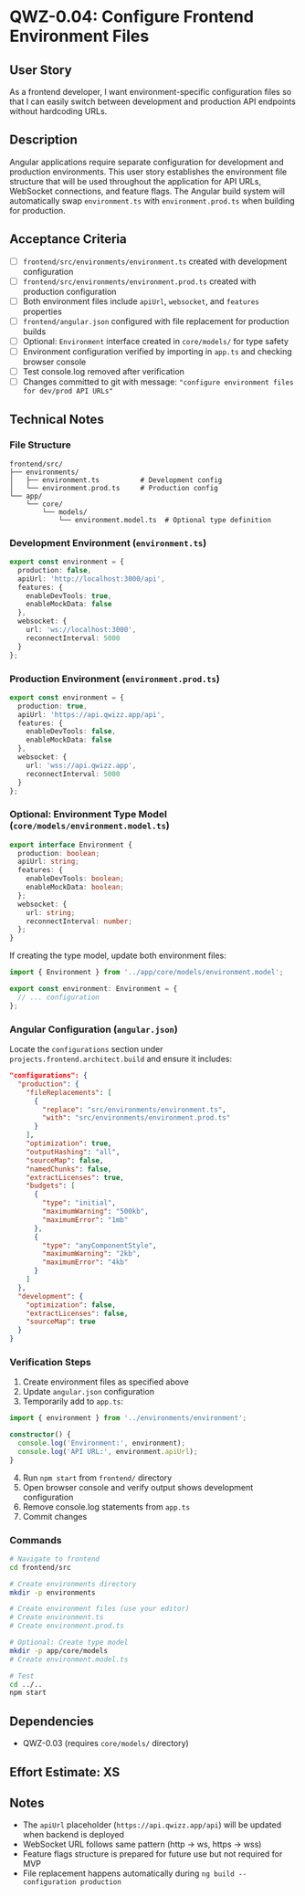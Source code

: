 # QWZ-0.04: Configure Frontend Environment Files

## User Story

As a frontend developer, I want environment-specific configuration files so that I can easily switch between development and production API endpoints without hardcoding URLs.

## Description

Angular applications require separate configuration for development and production environments. This user story establishes the environment file structure that will be used throughout the application for API URLs, WebSocket connections, and feature flags. The Angular build system will automatically swap `environment.ts` with `environment.prod.ts` when building for production.

## Acceptance Criteria

- [ ] `frontend/src/environments/environment.ts` created with development configuration
- [ ] `frontend/src/environments/environment.prod.ts` created with production configuration
- [ ] Both environment files include `apiUrl`, `websocket`, and `features` properties
- [ ] `frontend/angular.json` configured with file replacement for production builds
- [ ] Optional: `Environment` interface created in `core/models/` for type safety
- [ ] Environment configuration verified by importing in `app.ts` and checking browser console
- [ ] Test console.log removed after verification
- [ ] Changes committed to git with message: `"configure environment files for dev/prod API URLs"`

## Technical Notes

### File Structure

```
frontend/src/
├── environments/
│   ├── environment.ts          # Development config
│   └── environment.prod.ts     # Production config
└── app/
    └── core/
        └── models/
            └── environment.model.ts  # Optional type definition
```

### Development Environment (`environment.ts`)

```typescript
export const environment = {
  production: false,
  apiUrl: 'http://localhost:3000/api',
  features: {
    enableDevTools: true,
    enableMockData: false
  },
  websocket: {
    url: 'ws://localhost:3000',
    reconnectInterval: 5000
  }
};
```

### Production Environment (`environment.prod.ts`)

```typescript
export const environment = {
  production: true,
  apiUrl: 'https://api.qwizz.app/api',
  features: {
    enableDevTools: false,
    enableMockData: false
  },
  websocket: {
    url: 'wss://api.qwizz.app',
    reconnectInterval: 5000
  }
};
```

### Optional: Environment Type Model (`core/models/environment.model.ts`)

```typescript
export interface Environment {
  production: boolean;
  apiUrl: string;
  features: {
    enableDevTools: boolean;
    enableMockData: boolean;
  };
  websocket: {
    url: string;
    reconnectInterval: number;
  };
}
```

If creating the type model, update both environment files:

```typescript
import { Environment } from '../app/core/models/environment.model';

export const environment: Environment = {
  // ... configuration
};
```

### Angular Configuration (`angular.json`)

Locate the `configurations` section under `projects.frontend.architect.build` and ensure it includes:

```json
"configurations": {
  "production": {
    "fileReplacements": [
      {
        "replace": "src/environments/environment.ts",
        "with": "src/environments/environment.prod.ts"
      }
    ],
    "optimization": true,
    "outputHashing": "all",
    "sourceMap": false,
    "namedChunks": false,
    "extractLicenses": true,
    "budgets": [
      {
        "type": "initial",
        "maximumWarning": "500kb",
        "maximumError": "1mb"
      },
      {
        "type": "anyComponentStyle",
        "maximumWarning": "2kb",
        "maximumError": "4kb"
      }
    ]
  },
  "development": {
    "optimization": false,
    "extractLicenses": false,
    "sourceMap": true
  }
}
```

### Verification Steps

1. Create environment files as specified above
2. Update `angular.json` configuration
3. Temporarily add to `app.ts`:

```typescript
import { environment } from '../environments/environment';

constructor() {
  console.log('Environment:', environment);
  console.log('API URL:', environment.apiUrl);
}
```

4. Run `npm start` from `frontend/` directory
5. Open browser console and verify output shows development configuration
6. Remove console.log statements from `app.ts`
7. Commit changes

### Commands

```bash
# Navigate to frontend
cd frontend/src

# Create environments directory
mkdir -p environments

# Create environment files (use your editor)
# Create environment.ts
# Create environment.prod.ts

# Optional: Create type model
mkdir -p app/core/models
# Create environment.model.ts

# Test
cd ../..
npm start

```

## Dependencies

- QWZ-0.03 (requires `core/models/` directory)

## Effort Estimate: XS

## Notes

- The `apiUrl` placeholder (`https://api.qwizz.app/api`) will be updated when backend is deployed
- WebSocket URL follows same pattern (http → ws, https → wss)
- Feature flags structure is prepared for future use but not required for MVP
- File replacement happens automatically during `ng build --configuration production`
